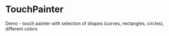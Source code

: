 # TouchPainter
Demo - touch painter with selection of shapes (curves, rectangles, circles), different colors
